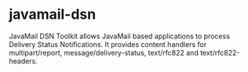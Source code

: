 javamail-dsn
============

JavaMail DSN Toolkit allows JavaMail based applications to process Delivery Status Notifications. It provides content handlers for multipart/report, message/delivery-status, text/rfc822 and text/rfc822-headers.
